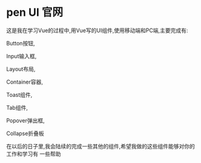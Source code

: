 # pen UI 官网

这是我在学习Vue的过程中,用Vue写的UI组件,使用移动端和PC端,主要完成有:

Button按钮, 

Input输入框,

Layout布局,

Container容器,

Toast组件,

Tab组件,

Popover弹出框,

Collapse折叠板

在以后的日子里,我会陆续的完成一些其他的组件,希望我做的这些组件能够对你的工作和学习有
一些帮助
